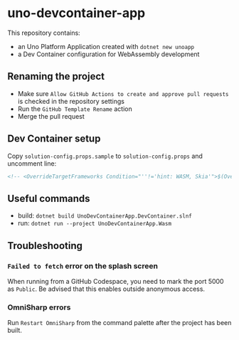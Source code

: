 # uno-devcontainer-app

This repository contains:
- an Uno Platform Application created with `dotnet new unoapp`
- a Dev Container configuration for WebAssembly development

## Renaming the project
- Make sure `Allow GitHub Actions to create and approve pull requests` is checked in the repository settings
- Run the `GitHub Template Rename` action
- Merge the pull request

## Dev Container setup

Copy `solution-config.props.sample` to `solution-config.props` and uncomment line:
```xml
<!-- <OverrideTargetFrameworks Condition="''!='hint: WASM, Skia'">$(OverrideTargetFrameworks);net7.0</OverrideTargetFrameworks> -->
```

## Useful commands
- build: `dotnet build UnoDevContainerApp.DevContainer.slnf`
- run:   `dotnet run --project UnoDevContainerApp.Wasm`

## Troubleshooting

### `Failed to fetch` error on the splash screen

When running from a GitHub Codespace, you need to mark the port 5000 as `Public`. Be advised that this enables outside anonymous access.

### OmniSharp errors

Run `Restart OmniSharp` from the command palette after the project has been built.
